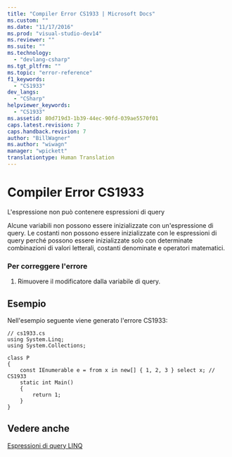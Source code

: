 ```yaml
---
title: "Compiler Error CS1933 | Microsoft Docs"
ms.custom: ""
ms.date: "11/17/2016"
ms.prod: "visual-studio-dev14"
ms.reviewer: ""
ms.suite: ""
ms.technology: 
  - "devlang-csharp"
ms.tgt_pltfrm: ""
ms.topic: "error-reference"
f1_keywords: 
  - "CS1933"
dev_langs: 
  - "CSharp"
helpviewer_keywords: 
  - "CS1933"
ms.assetid: 80d719d3-1b39-44ec-90fd-039ae5570f01
caps.latest.revision: 7
caps.handback.revision: 7
author: "BillWagner"
ms.author: "wiwagn"
manager: "wpickett"
translationtype: Human Translation
---
```

# Compiler Error CS1933
L'espressione non può contenere espressioni di query  
  
 Alcune variabili non possono essere inizializzate con un'espressione di query.  Le costanti non possono essere inizializzate con le espressioni di query perché possono essere inizializzate solo con determinate combinazioni di valori letterali, costanti denominate e operatori matematici.  
  
### Per correggere l'errore  
  
1.  Rimuovere il modificatore dalla variabile di query.  
  
## Esempio  
 Nell'esempio seguente viene generato l'errore CS1933:  
  
```  
// cs1933.cs  
using System.Linq;  
using System.Collections;  
  
class P  
{  
    const IEnumerable e = from x in new[] { 1, 2, 3 } select x; // CS1933  
    static int Main()  
    {  
        return 1;  
    }  
}  
```  
  
## Vedere anche  
 [Espressioni di query LINQ](../../../csharp/programming-guide/linq-query-expressions/index.md)